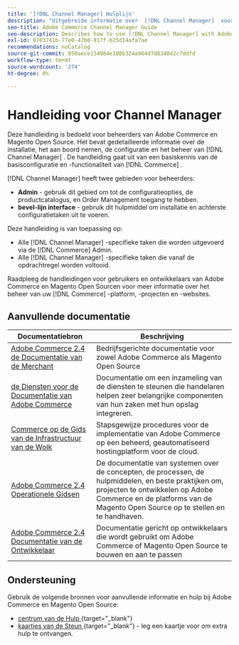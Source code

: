 ```yaml
---
title: '[!DNL Channel Manager] Hulplijn'
description: "Uitgebreide informatie over  [!DNL Channel Manager]  voor Adobe Commerce en de beheerders van de Magento Open Source, met inbegrip van installatie en onboarding."
seo-title: Adobe Commerce Channel Manager Guide
seo-description: Describes how to use [!DNL Channel Manager] with Adobe Commerce or Magento Open Source.
exl-id: 0703741b-77e0-47b0-917f-b25d14afa7ae
recommendations: noCatalog
source-git-commit: 850aece134084e108b324a964d7d834042c7ddfd
workflow-type: tm+mt
source-wordcount: '274'
ht-degree: 0%

---
```



# Handleiding voor Channel Manager

Deze handleiding is bedoeld voor beheerders van Adobe Commerce en Magento Open Source. Het bevat gedetailleerde informatie over de installatie, het aan boord nemen, de configuratie en het beheer van [!DNL Channel Manager] . De handleiding gaat uit van een basiskennis van de basisconfiguratie en -functionaliteit van [!DNL Commerce] .

[!DNL Channel Manager] heeft twee gebieden voor beheerders:

* **Admin** - gebruik dit gebied om tot de configuratieopties, de productcatalogus, en Order Management toegang te hebben.
* **bevel-lijn interface** - gebruik dit hulpmiddel om installatie en achterste configuratietaken uit te voeren.

Deze handleiding is van toepassing op:

* Alle [!DNL Channel Manager] -specifieke taken die worden uitgevoerd via de [!DNL Commerce] Admin.
* Alle [!DNL Channel Manager] -specifieke taken die vanaf de opdrachtregel worden voltooid.

Raadpleeg de handleidingen voor gebruikers en ontwikkelaars van Adobe Commerce en Magento Open Sourcen voor meer informatie over het beheer van uw [!DNL Commerce] -platform, -projecten en -websites.

## Aanvullende documentatie


| Documentatiebron | Beschrijving |
|---------------------------------------------------------------------------------------------------------------------------------------|----------------------------------------------------------------------------------------------------------------------------------------------------------------------------------------|
| [ Adobe Commerce 2.4 de Documentatie van de Merchant ](https://experienceleague.adobe.com/docs/commerce-admin/user-guides/home.html) | Bedrijfsgerichte documentatie voor zowel Adobe Commerce als Magento Open Source |
| [ de Diensten voor de Documentatie van Adobe Commerce ](https://experienceleague.adobe.com/docs/commerce-merchant-services/user-guides/home.html) | Documentatie om een inzameling van de diensten te steunen die handelaren helpen zeer belangrijke componenten van hun zaken met hun opslag integreren. |
| [ Commerce op de Gids van de Infrastructuur van de Wolk ](https://experienceleague.adobe.com/docs/commerce-cloud-service/user-guide/overview.html) | Stapsgewijze procedures voor de implementatie van Adobe Commerce op een beheerd, geautomatiseerd hostingplatform voor de cloud. |
| [ Adobe Commerce 2.4 Operationele Gidsen ](https://experienceleague.adobe.com/docs/commerce-operations/operational-guides/home.html) | De documentatie van systemen over de concepten, de processen, de hulpmiddelen, en beste praktijken om, projecten te ontwikkelen op Adobe Commerce en de platforms van de Magento Open Source op te stellen en te handhaven. |
| [ Adobe Commerce 2.4 Documentatie van de Ontwikkelaar ](https://developer.adobe.com/commerce/docs) | Documentatie gericht op ontwikkelaars die wordt gebruikt om Adobe Commerce of Magento Open Source te bouwen en aan te passen |

## Ondersteuning

Gebruik de volgende bronnen voor aanvullende informatie en hulp bij Adobe Commerce en Magento Open Source:

* [ centrum van de Hulp ](https://support.magento.com/hc/en-us) {target="_blank"}
* [ kaartjes van de Steun ](https://support.magento.com/hc/en-us/articles/360000913794#submit-ticket) {target="_blank"} - leg een kaartje voor om extra hulp te ontvangen.
